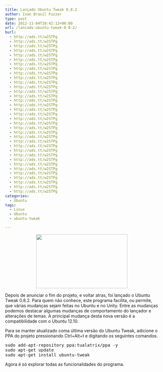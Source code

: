 ```yaml
---
title: Lançado Ubuntu Tweak 0.8.2
author: Ivan Brasil Fuzzer
type: post
date: 2012-11-04T10:42:13+00:00
url: /lancado-ubuntu-tweak-0-8-2/
burl:
  - http://ads.tt/w2STPg
  - http://ads.tt/w2STPg
  - http://ads.tt/w2STPg
  - http://ads.tt/w2STPg
  - http://ads.tt/w2STPg
  - http://ads.tt/w2STPg
  - http://ads.tt/w2STPg
  - http://ads.tt/w2STPg
  - http://ads.tt/w2STPg
  - http://ads.tt/w2STPg
  - http://ads.tt/w2STPg
  - http://ads.tt/w2STPg
  - http://ads.tt/w2STPg
  - http://ads.tt/w2STPg
  - http://ads.tt/w2STPg
  - http://ads.tt/w2STPg
  - http://ads.tt/w2STPg
  - http://ads.tt/w2STPg
  - http://ads.tt/w2STPg
  - http://ads.tt/w2STPg
  - http://ads.tt/w2STPg
  - http://ads.tt/w2STPg
  - http://ads.tt/w2STPg
  - http://ads.tt/w2STPg
  - http://ads.tt/w2STPg
  - http://ads.tt/w2STPg
  - http://ads.tt/w2STPg
  - http://ads.tt/w2STPg
  - http://ads.tt/w2STPg
  - http://ads.tt/w2STPg
  - http://ads.tt/w2STPg
  - http://ads.tt/w2STPg
  - http://ads.tt/w2STPg
  - http://ads.tt/w2STPg
  - http://ads.tt/w2STPg
categories:
  - Ubuntu
tags:
  - Linux
  - Ubuntu
  - ubuntu-tweak

---
```

<p style="text-align: center;">
  <a href="http://www.ubuntero.com.br/wp-content/uploads/2012/11/ubuntu-tweak.png"><img class="alignnone size-medium wp-image-4122" title="ubuntu-tweak" src="http://www.ubuntero.com.br/wp-content/uploads/2012/11/ubuntu-tweak-300x177.png" alt="" width="300" height="177" /></a>
</p>

Depois de anunciar o fim do projeto, e voltar atras, foi lançado o Ubuntu Tweak 0.8.2. Para quem não conhece, este programa facilita, ou permite, que várias mudanças sejam feitas no Ubuntu e no Unity. Entre as mudanças podemos destacar algumas mudanças de comportamento do lançador e alterações de temas. A principal mudança desta nova versão é a compatibilidade com o Ubuntu 12.10.

Para se manter atualizado coma última versão do Ubuntu Tweak, adicione o PPA do projeto pressionando Ctrl+Alt+t e digitando os seguintes comandos.

<pre class="brush:shell">sudo add-apt-repository ppa:tualatrix/ppa -y
sudo apt-get update
sudo apt-get install ubuntu-tweak</pre>

Agora é só explorar todas as funcionalidades do programa.